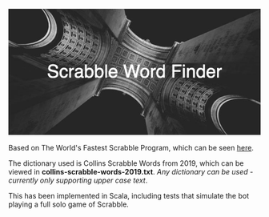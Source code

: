 ![Scrabble Word Finder Banner](https://github.com/chrismphilp/scrabble-word-finder/blob/main/.github/Scrabble_Word_Finder.png)

Based on The World's Fastest Scrabble Program, which
can be seen [here](https://www.cs.cmu.edu/afs/cs/academic/class/15451-s06/www/lectures/scrabble.pdf).

The dictionary used is Collins Scrabble Words from 2019, 
which can be viewed in <b>collins-scrabble-words-2019.txt</b>.
<i>Any dictionary can be used - currently only supporting upper
case text</i>.

This has been implemented in Scala, including tests that
simulate the bot playing a full solo game of Scrabble.
